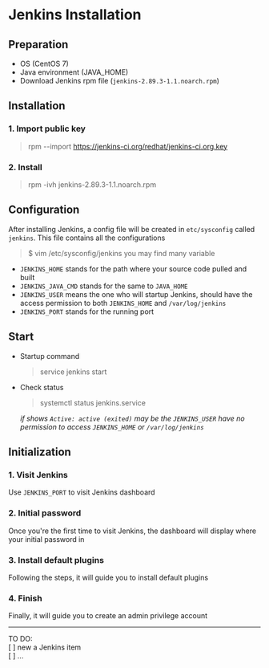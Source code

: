 # Jenkins Installation

## Preparation
- OS (CentOS 7)
- Java environment (JAVA_HOME)
- Download Jenkins rpm file (`jenkins-2.89.3-1.1.noarch.rpm`)

## Installation
### 1. Import public key
> rpm --import https://jenkins-ci.org/redhat/jenkins-ci.org.key

### 2. Install
> rpm -ivh jenkins-2.89.3-1.1.noarch.rpm

## Configuration
After installing Jenkins, a config file will be created in `etc/sysconfig` called `jenkins`. This file contains all the configurations
> $ vim /etc/sysconfig/jenkins
you may find many variable
  - `JENKINS_HOME` stands for the path where your source code pulled and built
  - `JENKINS_JAVA_CMD` stands for the same to `JAVA_HOME`
  - `JENKINS_USER` means the one who will startup Jenkins, should have the access permission to both `JENKINS_HOME` and `/var/log/jenkins`
  - `JENKINS_PORT` stands for the running port

## Start
- Startup command
  > service jenkins start
- Check status
  > systemctl status jenkins.service

  *if shows `Active: active (exited)`*
  *may be the `JENKINS_USER` have no permission to access `JENKINS_HOME` or `/var/log/jenkins`*

## Initialization
### 1. Visit Jenkins
  Use `JENKINS_PORT` to visit Jenkins dashboard

### 2. Initial password
  Once you're the first time to visit Jenkins, the dashboard will display where your initial password in

### 3. Install default plugins
  Following the steps, it will guide you to install default plugins

### 4. Finish
  Finally, it will guide you to create an admin privilege account

---
TO DO:  
[ ] new a Jenkins item  
[ ] ...